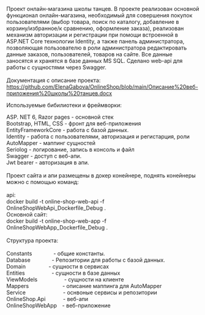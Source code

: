 Проект онлайн-магазина школы танцев. 
В проекте реализован основной функционал онлайн-магазина, необходимый для совершения покупок пользователями (выбор товара, поиск по каталогу, добавление в корзину/избранное/к сравнению, оформление заказа), реализован механизм авторизации и регистрации при помощи встроенной в ASP.NET Core технологии Identity, а также панель администратора, позволяющая пользователю в роли администратора редактировать данные заказов, пользователей, товаров на сайте. 
Все данные заносятся и хранятся в базе данных MS SQL. Сделано web-api для работы с сущностями через Swagger.
<br><br>
Документация с описание проекта:
<br>https://github.com/ElenaGabova/OnlineShop/blob/main/Описание%20веб-приложения%20школы%20танцев.docx

Используемые бибилиотеки и фреймворки:

ASP. NET 6, Razor pages - основной стек
<br>
Bootstrap, HTML, CSS - фронт для веб-приложения
<br>
EntityFrameworkCore - работа с базой данных.
<br>
Identity - работа с пользователями, авторизация и регистарция, роли
<br>
AutoMapper - маппинг сущностей
<br>
Seriolog - логирование, запись в консоль и файл 
<br>
Swagger - доступ с веб-апи.
<br>
Jwt bearer - авторизация в апи.
<br>
<br>
Проект сайта и апи размещены в докер конейнере, поднять конейнеры можно с помощью команд:
<br>
<br>api: 
<br>docker build -t online-shop-web-api -f OnlineShopWebApi_Dockerfile_Debug .
<br>
Основной сайт: 
<br>docker build -t online-shop-web-app -f OnlineShopWebApp_Dockerfile_Debug .
<br><br>
Структура проекта:
<br>
<br>Constants&emsp;&emsp;&emsp;&emsp;- общие константы.
<br>Database&emsp;&emsp;&emsp;&emsp;- Репозитории для работы с базой данных. 
<br>Domain&emsp;&emsp;&emsp;&emsp;         - сущности в сервисах
<br>Entities&emsp;&emsp;&emsp;&emsp;&emsp;- сущности в базе данных
<br>ViewModels&emsp;&emsp;&emsp;&emsp;&emsp;- сущности на клиенте
<br>Mappers &emsp;&emsp;&emsp;&emsp;&emsp;&emsp;- описание маппинга для AutoMapper
<br>Service&emsp;&emsp;&emsp;&emsp;&emsp;&emsp;&emsp;- оснвоные сервисы и репозитории
<br>OnlineShop.Api&emsp;&emsp;&emsp; - веб-апи
<br>OnlineShopWebApp&emsp;- веб-приложение










